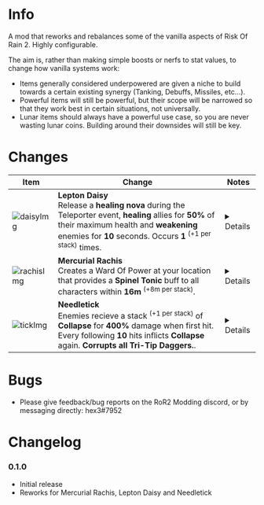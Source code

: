 # Info

A mod that reworks and rebalances some of the vanilla aspects of Risk Of Rain 2. Highly configurable.

The aim is, rather than making simple boosts or nerfs to stat values, to change how vanilla systems work:
* Items generally considered underpowered are given a niche to build towards a certain existing synergy (Tanking, Debuffs, Missiles, etc...).
* Powerful items will still be powerful, but their scope will be narrowed so that they work best in certain situations, not universally.
* Lunar items should always have a powerful use case, so you are never wasting lunar coins. Building around their downsides will still be key.

# Changes

| Item  | Change | Notes |
| ------------- | ------------- | ------------- |
| ![daisyImg] | **Lepton Daisy**<br>Release a **healing nova** during the Teleporter event, **healing** allies for **50%** of their maximum health and **weakening** enemies for **10** seconds. Occurs **1** <sup>(+1 per stack)</sup> times. | <details>Lepton Daisy had very little use for a green item. This change should maintain its purpose as an item that makes your teleporter events easier, and also give the Weaken debuff another chance to shine.</details> |
| ![rachisImg] | **Mercurial Rachis**<br>Creates a Ward Of Power at your location that provides a **Spinel Tonic** buff to all characters within **16m** <sup>(+8m per stack)</sup>. | <details>The Rachis is already a good item, so giving it a synergy with Spinel Tonic seemed like a fun way to bring the Lunar pool together. The stronger buff should raise the stakes of the fight more.</details> |
| ![tickImg] | **Needletick**<br>Enemies recieve a stack <sup>(+1 per stack)</sup> of **Collapse** for **400%** damage when first hit. Every following **10** hits inflicts **Collapse** again. **Corrupts all Tri-Tip Daggers.**. | <details>Changing the proc conditions for Needletick should make it a more consistent alternative to the Tri-Tip Dagger, with the guaranteed proc on first hit being an advantage to help it compete with the Bleed effect.</details> |

# Bugs

* Please give feedback/bug reports on the RoR2 Modding discord, or by messaging directly: hex3#7952

# Changelog

### 0.1.0
* Initial release
* Reworks for Mercurial Rachis, Lepton Daisy and Needletick

[DaisyImg]:
https://static.wikia.nocookie.net/riskofrain2_gamepedia_en/images/7/73/Lepton_Daisy.png
[rachisImg]:
https://static.wikia.nocookie.net/riskofrain2_gamepedia_en/images/2/25/Mercurial_Rachis.png
[tickImg]:
https://static.wikia.nocookie.net/riskofrain2_gamepedia_en/images/7/76/Needletick.png